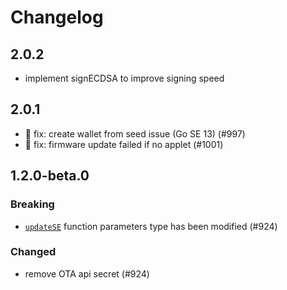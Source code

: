 # Changelog

## 2.0.2
- implement signECDSA to improve signing speed

## 2.0.1

- 🐛 fix: create wallet from seed issue (Go SE 13) (#997)
- 🐛 fix: firmware update failed if no applet (#1001)

## 1.2.0-beta.0

### Breaking

- [`updateSE`](./src/apdu/ota/ota.ts#updateSE) function parameters type has been modified (#924)

### Changed

- remove OTA api secret (#924)
